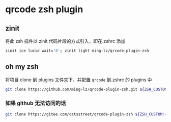 # qrcode zsh plugin

## zinit

将此 zsh 插件以 zinit 代码片段的方式引入，即在.zshrc 添加

```bash
zinit ice lucid wait='0'; zinit light ming-lz/qrcode-plugin-zsh
```

## oh my zsh

将项目 clone 到 plugins 文件夹下，并配置 `qrcode` 到.zshrc 的 plugins 中

```bash
git clone https://github.com/ming-lz/qrcode-plugin-zsh.git ${ZSH_CUSTOM:=~/.oh-my-zsh/custom}/plugins/qrcode
```

### 如果 github 无法访问的话

```bash
git clone https://gitee.com/catsstreet/qrcode-plugin-zsh ${ZSH_CUSTOM:=~/.oh-my-zsh/custom}/plugins/qrcode
```

